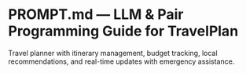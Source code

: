 # PROMPT.md — LLM & Pair Programming Guide for TravelPlan

Travel planner with itinerary management, budget tracking, local recommendations, and real-time updates with emergency assistance.
